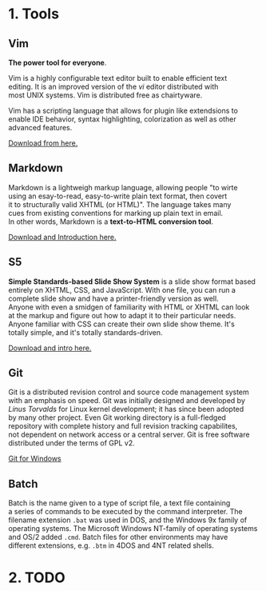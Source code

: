 # 1. Tools

## Vim

**The power tool for everyone**.

Vim is a highly configurable text editor built to enable efficient text  
editing. It is an improved version of the *vi* editor distributed with  
most UNIX systems. Vim is distributed free as chairtyware.

Vim has a scripting language that allows for plugin like extendsions to  
enable IDE behavior, syntax highlighting, colorization as well as other  
advanced features.

[Download from here.](http://www.vim.org/download.php)

## Markdown

Markdown is a lightweigh markup language, allowing people "to wirte  
using an esay-to-read, easy-to-write plain text format, then covert  
it to structurally valid XHTML (or HTML)". The language takes many  
cues from existing conventions for marking up plain text in email.  
In other words, Markdown is a **text-to-HTML conversion tool**.

[Download and Introduction here.](http://daringfireball.net/projects/markdown/)

## S5

**Simple Standards-based Slide Show System** is a slide show format based  
entirely on XHTML, CSS, and JavaScript. With one file, you can run a  
complete slide show and have a printer-friendly version as well.  
Anyone with even a smidgen of familiarity with HTML or XHTML can look  
at the markup and figure out how to adapt it to their particular needs.  
Anyone familiar with CSS can create their own slide show theme. It's  
totally simple, and it's totally standards-driven.

[Download and intro here.](http://meyerweb.com/eric/tools/s5/)

## Git

Git is a distributed revision control and source code management system  
with an emphasis on speed. Git was initially designed and developed by  
*Linus Torvalds* for Linux kernel development; it has since been adopted  
by many other project. Even Git working directory is a full-fledged  
repository with complete history and full revision tracking capabilites,  
not dependent on network access or a central server. Git is free software  
distributed under the terms of GPL v2.

[Git for Windows](http://msysgit.github.com)

## Batch

Batch is the name given to a type of script file, a text file containing  
a series of commands to be executed by the command interpreter. The  
filename extension `.bat` was used in DOS, and the Windows 9x family of  
operating systems. The Microsoft Windows NT-family of operating systems  
and OS/2 added `.cmd`. Batch files for other environments may have  
different extensions, e.g. `.btm` in 4DOS and 4NT related shells.

# 2. TODO

